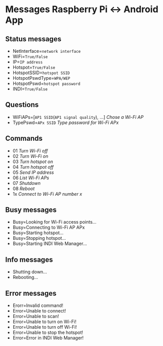 # Messages Raspberry Pi ↔ Android App

## Status messages
- NetInterface=`network interface`
- WiFi=`True/False`
- IP=`IP address`
- Hotspot=`True/False`
- HotspotSSID=`hotspot SSID`
- HotspotPswdType=`WPA/WEP`
- HotspotPswd=`hotspot password`
- INDI=`True/False`

## Questions
- WiFiAPs=[`AP1 SSID`(`AP1 signal quality`), ...] *Chose a Wi-Fi AP*
- TypePswd=`APx SSID` *Type password for Wi-Fi APx*

## Commands
- 01 *Turn Wi-Fi off*
- 02 *Turn Wi-Fi on*
- 03 *Turn hotspot on*
- 04 *Turn hotspot off*
- 05 *Send IP address*
- 06 *List Wi-Fi APs*
- 07 *Shutdown*
- 08 *Reboot*
- 1x *Connect to Wi-Fi AP number x*

## Busy messages
- Busy=Looking for Wi-Fi access points...
- Busy=Connecting to Wi-Fi AP APx
- Busy=Starting hotspot...
- Busy=Stopping hotspot...
- Busy=Starting INDI Web Manager...

## Info messages
- Shutting down...
- Rebooting...

## Error messages
- Erorr=Invalid command!
- Error=Unable to connect!
- Error=Unable to scan!
- Error=Unable to turn on Wi-Fi!
- Error=Unable to turn off Wi-Fi!
- Error=Unable to stop the hotspot!
- Error=Error in INDI Web Manager!

